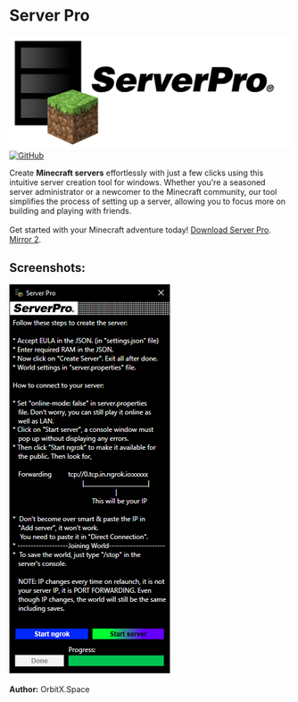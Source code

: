 # Server Pro<br>
![Server_Pro_Logo](images/img1.png)<br>
<a href='' target="_blank"><img alt='GitHub' src='https://img.shields.io/badge/GitHub-Passing-100000?style=flat&logo=GitHub&logoColor=white&labelColor=2b3838&color=2aae48'/></a>

Create **Minecraft servers** effortlessly with just a few clicks using this intuitive server creation tool for windows. Whether you're a seasoned server administrator or a newcomer to the Minecraft community, our tool simplifies the process of setting up a server, allowing you to focus more on building and playing with friends.<br>
<br>
Get started with your Minecraft adventure today! [Download Server Pro](https://drive.google.com/file/d/1ODfeKRZJrDcVgJWVaij3CzmAiNHqYYWQ/view?usp=sharing).<br>
[Mirror 2](https://www.mediafire.com/file/4ewfs6jrplr2cuf/Server_Pro.zip/file).

## Screenshots:<br>
![Server_Pro_UI](images/img2.png)<br>
<br>
**Author:** OrbitX.Space
